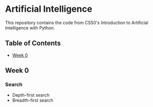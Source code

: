 # Artificial Intelligence

This repository contains the code from CS50's Introduction to Artificial Intelligence with Python.

## Table of Contents

- [Week 0](#week-0)

## Week 0

### Search

- Depth-first search
- Breadth-first search
